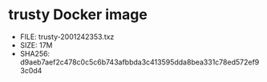 # trusty Docker image

* FILE: trusty-2001242353.txz
* SIZE: 17M
* SHA256: d9aeb7aef2c478c0c5c6b743afbbda3c413595dda8bea331c78ed572ef93c0d4
